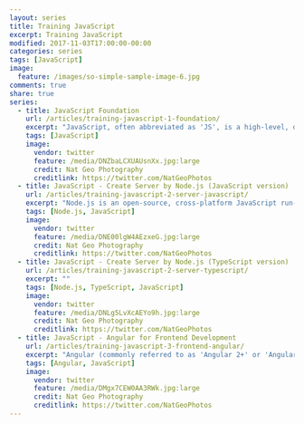 ```yaml
---
layout: series
title: Training JavaScript
excerpt: Training JavaScript
modified: 2017-11-03T17:00:00-00:00
categories: series
tags: [JavaScript]
image:
  feature: /images/so-simple-sample-image-6.jpg
comments: true
share: true
series:
  - title: JavaScript Foundation
    url: /articles/training-javascript-1-foundation/
    excerpt: "JavaScript, often abbreviated as 'JS', is a high-level, dynamic, untyped, interpreted run-time language. It has been standardized in the ECMAScript language specification. Alongside HTML and CSS, JavaScript is one of the three core technologies of World Wide Web content production; the majority of websites employ it, and all modern Web browsers support it without the need for plug-ins. JavaScript is a multi-paradigm language, since it supports prototype-based with first-class functions, imperative, and functional programming paradigms."
    tags: [JavaScript]
    image:
      vendor: twitter
      feature: /media/DNZbaLCXUAUsnXx.jpg:large
      credit: Nat Geo Photography‏
      creditlink: https://twitter.com/NatGeoPhotos
  - title: JavaScript - Create Server by Node.js (JavaScript version)
    url: /articles/training-javascript-2-server-javascript/
    excerpt: "Node.js is an open-source, cross-platform JavaScript run-time environment for executing JavaScript code server-side. Historically, JavaScript was used primarily for client-side scripting, in which scripts written in JavaScript are embedded in a webpage's HTML, to be run client-side by a JavaScript engine in the user's web browser. Node.js enables JavaScript to be used for server-side scripting, and runs scripts server-side to produce dynamic web page content before the page is sent to the user's web browser."
    tags: [Node.js, JavaScript]
    image:
      vendor: twitter
      feature: /media/DNE00lgW4AEzxeG.jpg:large
      credit: Nat Geo Photography‏
      creditlink: https://twitter.com/NatGeoPhotos
  - title: JavaScript - Create Server by Node.js (TypeScript version)
    url: /articles/training-javascript-2-server-typescript/
    excerpt: ""
    tags: [Node.js, TypeScript, JavaScript]
    image:
      vendor: twitter
      feature: /media/DNLg5LvXcAEYo9h.jpg:large
      credit: Nat Geo Photography‏
      creditlink: https://twitter.com/NatGeoPhotos
  - title: JavaScript - Angular for Frontend Development
    url: /articles/training-javascript-3-frontend-angular/
    excerpt: "Angular (commonly referred to as 'Angular 2+' or 'Angular 2') is a TypeScript-based open-source front-end web application platform led by the Angular Team at Google and by a community of individuals and corporations to address all of the parts of the developer's workflow while building complex web applications. Angular is a complete rewrite from the same team that built AngularJS."
    tags: [Angular, JavaScript]
    image:
      vendor: twitter
      feature: /media/DMgx7CEW0AA3RWk.jpg:large
      credit: Nat Geo Photography‏
      creditlink: https://twitter.com/NatGeoPhotos
---
```

